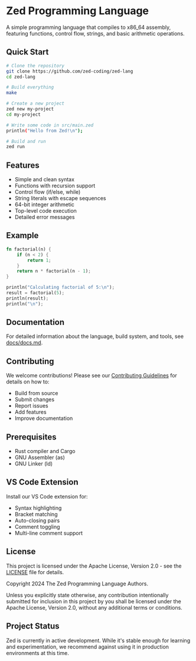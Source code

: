 # Zed Programming Language

A simple programming language that compiles to x86_64 assembly, featuring functions, control flow, strings, and basic arithmetic operations.

## Quick Start

```bash
# Clone the repository
git clone https://github.com/zed-coding/zed-lang
cd zed-lang

# Build everything
make

# Create a new project
zed new my-project
cd my-project

# Write some code in src/main.zed
println("Hello from Zed!\n");

# Build and run
zed run
```

## Features

- Simple and clean syntax
- Functions with recursion support
- Control flow (if/else, while)
- String literals with escape sequences
- 64-bit integer arithmetic
- Top-level code execution
- Detailed error messages

## Example

```rust
fn factorial(n) {
    if (n < 2) {
        return 1;
    }
    return n * factorial(n - 1);
}

println("Calculating factorial of 5:\n");
result = factorial(5);
println(result);
println("\n");
```

## Documentation

For detailed information about the language, build system, and tools, see [docs/docs.md](docs/docs.md).

## Contributing

We welcome contributions! Please see our [Contributing Guidelines](CONTRIBUTING.md) for details on how to:
- Build from source
- Submit changes
- Report issues
- Add features
- Improve documentation

## Prerequisites

- Rust compiler and Cargo
- GNU Assembler (as)
- GNU Linker (ld)

## VS Code Extension

Install our VS Code extension for:
- Syntax highlighting
- Bracket matching
- Auto-closing pairs
- Comment toggling
- Multi-line comment support

## License

This project is licensed under the Apache License, Version 2.0 - see the [LICENSE](LICENSE) file for details.

Copyright 2024 The Zed Programming Language Authors.

Unless you explicitly state otherwise, any contribution intentionally submitted for inclusion in this project by you shall be licensed under the Apache License, Version 2.0, without any additional terms or conditions.

## Project Status

Zed is currently in active development. While it's stable enough for learning and experimentation, we recommend against using it in production environments at this time.
